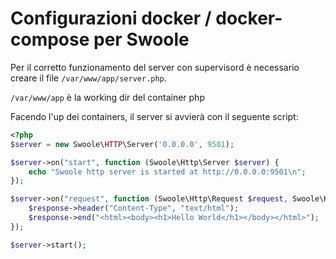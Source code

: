Configurazioni docker / docker-compose per Swoole
=====

Per il corretto funzionamento del server con supervisord è necessario creare il file `/var/www/app/server.php`.

`/var/www/app` è la working dir del container php

Facendo l'up dei containers, il server si avvierà con il seguente script:

```php
<?php
$server = new Swoole\HTTP\Server('0.0.0.0', 9501);

$server->on("start", function (Swoole\Http\Server $server) {
    echo "Swoole http server is started at http://0.0.0.0:9501\n";
});

$server->on("request", function (Swoole\Http\Request $request, Swoole\Http\Response $response) {
    $response->header("Content-Type", "text/html");
    $response->end("<html><body><h1>Hello World</h1></body></html>");
});

$server->start();
```
